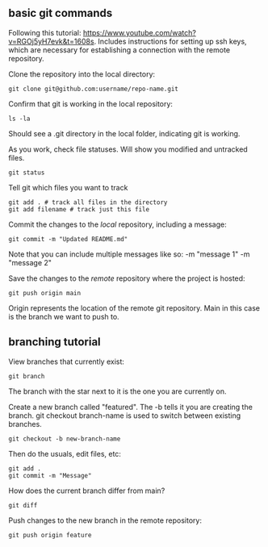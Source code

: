 
## basic git commands

Following this tutorial: https://www.youtube.com/watch?v=RGOj5yH7evk&t=1608s. Includes instructions for setting up ssh keys, which are necessary for establishing a connection with the remote repository. 

Clone the repository into the local directory:
``` 
git clone git@github.com:username/repo-name.git
```

Confirm that git is working in the local repository:
```
ls -la
```
Should see a .git directory in the local folder, indicating git is working.

As you work, check file statuses. Will show you modified and untracked files.
```
git status
```

Tell git which files you want to track
```
git add . # track all files in the directory
git add filename # track just this file
```

Commit the changes to the _local_ repository, including a message:
```
git commit -m "Updated README.md"
```
Note that you can include multiple messages like so: -m "message 1" -m "message 2"

Save the changes to the _remote_ repository where the project is hosted:
``` 
git push origin main
```
Origin represents the location of the remote git repository. Main in this case is the branch we want to push to.


## branching tutorial

View branches that currently exist:
```
git branch
```
The branch with the star next to it is the one you are currently on.

Create a new branch called "featured". The -b tells it you are creating the branch. git checkout branch-name is used to switch between existing branches.
```
git checkout -b new-branch-name
```

Then do the usuals, edit files, etc:
```
git add .
git commit -m "Message"
```

How does the current branch differ from main?
```
git diff
```

Push changes to the new branch in the remote repository:
```
git push origin feature
```